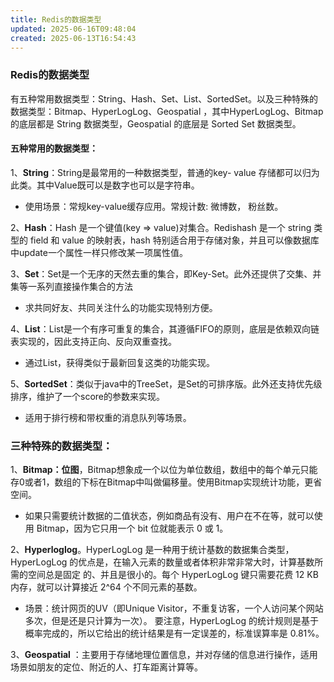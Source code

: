 ```yaml
---
title: Redis的数据类型
updated: 2025-06-16T09:48:04
created: 2025-06-13T16:54:43
---
```


### Redis的数据类型
有五种常用数据类型：String、Hash、Set、List、SortedSet。以及三种特殊的数据类型：Bitmap、HyperLogLog、Geospatial ，其中HyperLogLog、Bitmap的底层都是 String 数据类型，Geospatial 的底层是 Sorted Set 数据类型。
#### 五种常用的数据类型：
1、**String**：String是最常用的一种数据类型，普通的key- value 存储都可以归为此类。其中Value既可以是数字也可以是字符串。
- 使用场景：常规key-value缓存应用。常规计数: 微博数， 粉丝数。

2、**Hash**：Hash 是一个键值(key =\> value)对集合。Redishash 是一个 string 类型的 field 和 value 的映射表，hash 特别适合用于存储对象，并且可以像数据库中update一个属性一样只修改某一项属性值。

3、**Set**：Set是一个无序的天然去重的集合，即Key-Set。此外还提供了交集、并集等一系列直接操作集合的方法
- 求共同好友、共同关注什么的功能实现特别方便。

4、**List**：List是一个有序可重复的集合，其遵循FIFO的原则，底层是依赖双向链表实现的，因此支持正向、反向双重查找。
- 通过List，获得类似于最新回复这类的功能实现。

5、**SortedSet**：类似于java中的TreeSet，是Set的可排序版。此外还支持优先级排序，维护了一个score的参数来实现。
- 适用于排行榜和带权重的消息队列等场景。
### 三种特殊的数据类型：
1、**Bitmap：位图**，Bitmap想象成一个以位为单位数组，数组中的每个单元只能存0或者1，数组的下标在Bitmap中叫做偏移量。使用Bitmap实现统计功能，更省空间。
- 如果只需要统计数据的二值状态，例如商品有没有、用户在不在等，就可以使用 Bitmap，因为它只用一个 bit 位就能表示 0 或 1。

2、**Hyperloglog**。HyperLogLog 是一种用于统计基数的数据集合类型，HyperLogLog 的优点是，在输入元素的数量或者体积非常非常大时，计算基数所需的空间总是固定 的、并且是很小的。每个 HyperLogLog 键只需要花费 12 KB 内存，就可以计算接近 2^64 个不同元素的基数。
- 场景：统计网页的UV（即Unique Visitor，不重复访客，一个人访问某个网站多次，但是还是只计算为一次）。
要注意，HyperLogLog 的统计规则是基于概率完成的，所以它给出的统计结果是有一定误差的，标准误算率是 0.81%。

3、**Geospatial** ：主要用于存储地理位置信息，并对存储的信息进行操作，适用场景如朋友的定位、附近的人、打车距离计算等。
